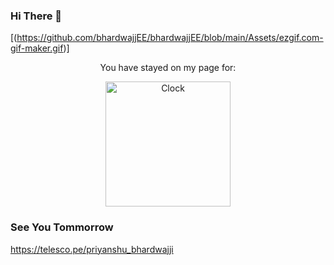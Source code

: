 ### Hi There 👋

[(https://github.com/bhardwajjEE/bhardwajjEE/blob/main/Assets/ezgif.com-gif-maker.gif)]



<p align="center">
You have stayed on my page for:
</p>

<p align="center">
<a href="https://github.com/tomchen/animated-svg-clock" title="Animated SVG clock"><img src="https://github.com/tomchen/animated-svg-clock/raw/master/clock.svg" alt="Clock" width="200px" height="200px"></a>
</p>

  
  









</center>

### See You Tommorrow 
https://telesco.pe/priyanshu_bhardwajji
